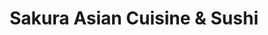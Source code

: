 ---
layout: place
title: Sakura Asian Cuisine & Sushi
permalink: /florida/spring-hill/sakura-asian-cuisine-sushi.html
stateAbbr: FL
stateName: Florida
cityName: Spring Hill
seo:
  type: restaurant
  links: http://www.sakuraspringhillfl.com/
place_id: ChIJq9QuhjqgwogRFiBkSzCi8zw
photos:
  - name: >-
      places/ChIJq9QuhjqgwogRFiBkSzCi8zw/photos/AeeoHcLHC4YJ7hjdX3wfKtg2Gw_jmhDqo0oe57IKTIkkqTts4k3u5WZeJZPmROVB3OWULc-HkP-vJZIbBOdSjy0viXoiilRifJq3zd66WrkDIo6sCAO9adTyy6Pb3cm3lsR54OS7x1TdcOP-W37ZPDL_w0dCZv_ck6Q4C86rcruWetHinFNl81MwtsFGW8-QyVZrR0WYvy2p9wuGH2ea1PCpGDE5Y3v0kuvxo-m-Z4zL2XsGjmgh5NE6T252s5SzlpRKrjF2TlUjPjVbM88YmsVR2qkLsFB8-BDfq8j7OclGTcVgiJCcAKL783Eq1uGImM3lpRrohzshmV08f_0sM4fjsIZ2RZj8sHxvpqXCnOhDDmQ4K_AJofRlL3w7gqD-dW2BlQV7CnYfQMH5_pHR8h0kmenzHabr7c42OBzhlzCqnJU
    widthPx: 4032
    heightPx: 3024
    authorAttributions:
      - displayName: Bradley Gordon
        uri: https://maps.google.com/maps/contrib/111179423680889769245
        photoUri: >-
          https://lh3.googleusercontent.com/a-/ALV-UjUo56CkxVyNaXPXeKIMY0ln7MfOhjh8hnVFun-lL4gbY1utJSO8UA=s100-p-k-no-mo
    flagContentUri: >-
      https://www.google.com/local/imagery/report/?cb_client=maps_api_places.places_api&image_key=!1e10!2sCIHM0ogKEICAgIC6gfn0FA&hl=en-US
    googleMapsUri: >-
      https://www.google.com/maps/place//data=!3m4!1e2!3m2!1sCIHM0ogKEICAgIC6gfn0FA!2e10!4m2!3m1!1s0x88c2a03a862ed4ab:0x3cf3a2304b642016
  - name: >-
      places/ChIJq9QuhjqgwogRFiBkSzCi8zw/photos/AeeoHcL01IBwfmOJkmFAsGPRx3JyWDHOZW7qAXE1-Ee2Eudv5ZI3YCPd2og-Mnk7NlfMpDG8Yc4lq1mgFUGgWasSdc9H56cJTHBHPGma4cf36Hw8b-1eTFk4_LthgNiTcTaoN72dcQhOWV-sq5kriw4jszL65U4-9vNLFW6R2O4cqHpyYcyywf0fy8bTFbPf8SVKu3An3XGJ2H0ZkR0N_mGC8oHVwhMe6ZmYgMlqSvBh7HYHv2DygRa-fUPmSn367_GzLKW3ufW8AZiNjNw7NxTyAxk-eRuQkv85evmm9XheUO3eKGpb4vho_88lIepNH5K8zdNj22AVYjqCFL_8YJXy9e8y6xP7n_ZyOJvEz3hrWuUtjNqth1qeYw6srxDEUJ390PEv9hVAgIwkX-yMohlf--kBcy-aINVjauHFAVANLM_YPnFQNH99-HrJwvSP0tyE
    widthPx: 4000
    heightPx: 3000
    authorAttributions:
      - displayName: Dusty Blaise
        uri: https://maps.google.com/maps/contrib/110020464844289237680
        photoUri: >-
          https://lh3.googleusercontent.com/a-/ALV-UjW84a6s6VVvTsRBvKr_UPi067YxmYIKYkVYdyxvtwwGH3TocYAaaw=s100-p-k-no-mo
    flagContentUri: >-
      https://www.google.com/local/imagery/report/?cb_client=maps_api_places.places_api&image_key=!1e10!2sCIABIhADydERiQA9n2ffUUwAA2xY&hl=en-US
    googleMapsUri: >-
      https://www.google.com/maps/place//data=!3m4!1e2!3m2!1sCIABIhADydERiQA9n2ffUUwAA2xY!2e10!4m2!3m1!1s0x88c2a03a862ed4ab:0x3cf3a2304b642016
  - name: >-
      places/ChIJq9QuhjqgwogRFiBkSzCi8zw/photos/AeeoHcIw9WiKI-KBDHECN9C_IMdiOrFIDgWA1QSxN-wNri3nTEpHRvD4N0028n1ZmVp83bKAaLtRyvTRWbazmWdYbqfIRvNV3vtZdf86RaSIPheoPrxHs1bI1s2UkPlGUv6QCZsCebr2-2AgEgOuUsxmY6hsCryVu_k0SN-wHCfMcELel6IbJhyaR5557gpJXTkuh-Uh_o1wXeqj1LZJLRppMSbE5CATRiUVMlco55goqlQ2W08er0G_jF-VZfybAdroZkR-AqlP4s5StwsCv03a3vek5jaubaw_2dcDJCChnjiXllkX_qiIeghlWGJokRNzuz-ez7HhjLXsHS4xQjxezeYb3SabBXDbR94OzsHXcMfikc8ZLejSjA_NW2gqcu5uWeoXsemTIiceMv7SKEAvW9eKMcmTXscNfvM7xaRNR1qI_PPs79uqFWzD2gkzvEqq
    widthPx: 4000
    heightPx: 3000
    authorAttributions:
      - displayName: Hannah
        uri: https://maps.google.com/maps/contrib/102831961357434872635
        photoUri: >-
          https://lh3.googleusercontent.com/a/ACg8ocJJbcK7km0mmQGDXagptLpu_826gqlsm9aUEYCQPpBMPOhQRg=s100-p-k-no-mo
    flagContentUri: >-
      https://www.google.com/local/imagery/report/?cb_client=maps_api_places.places_api&image_key=!1e10!2sCIABIhADyc5UVQ6xD2fCbD8ACpCu&hl=en-US
    googleMapsUri: >-
      https://www.google.com/maps/place//data=!3m4!1e2!3m2!1sCIABIhADyc5UVQ6xD2fCbD8ACpCu!2e10!4m2!3m1!1s0x88c2a03a862ed4ab:0x3cf3a2304b642016
  - name: >-
      places/ChIJq9QuhjqgwogRFiBkSzCi8zw/photos/AeeoHcJpP684SSkdNa7kMDObCq1Jbbtz92oEZLf7ElZ51nsdQYJnBbg-7oSHwwUfbf7i-E-tvv57CYvKvyZpFffgEwNDaFVCL0zWbVeJtw2abs6OKeqMKT_Qamp27UKZifrHUHXas79eHyVhf22DZpThXvMYdQai5QD2oBizcEePNfavBP1dnwM0hfY8L_46qYT0oZviafX6oBJRersoc4ORVCTswDBwdAD2tNJoFSdmHDrSedPfstBjq31wkl4Rgk75sHDOBs1zkxLKuXA5lpxxH-YkBJ8d7qw7yBpvSxj2RQuUSAM1gvfXoAiimWSptRz0aRxogvm08A_UM1ALMZ3_egH561YJnKcvzbNat4Ydv4MV8TpM4_D35dmq6wTiQhnqAv1GsMsbMwwAy_AMj_0DUHDzkzS_DZ3yK1_wNs7ks-8y6sQ
    widthPx: 4032
    heightPx: 2268
    authorAttributions:
      - displayName: Christi Brown
        uri: https://maps.google.com/maps/contrib/114483125270726421010
        photoUri: >-
          https://lh3.googleusercontent.com/a-/ALV-UjUqsG3atCGfZ2utDggOYuQ9qdolvCkJ8OMd3M7JPA9B_qv_Ph_oYg=s100-p-k-no-mo
    flagContentUri: >-
      https://www.google.com/local/imagery/report/?cb_client=maps_api_places.places_api&image_key=!1e10!2sCIHM0ogKEICAgICn_cy87QE&hl=en-US
    googleMapsUri: >-
      https://www.google.com/maps/place//data=!3m4!1e2!3m2!1sCIHM0ogKEICAgICn_cy87QE!2e10!4m2!3m1!1s0x88c2a03a862ed4ab:0x3cf3a2304b642016
  - name: >-
      places/ChIJq9QuhjqgwogRFiBkSzCi8zw/photos/AeeoHcLBefpkrLQMUCmAAmlrVc0fhpAoU9UI-m89oZ1raPPGIc19JDIx0U9YVJa5aCBlaBlPf8rpQCvLwcV8W6UaubQg1K_FN_nka-tZNfgLDf9BbpDx_xqlB_ZrTtrHtqFdfCpn87ytqL5Zzl51GMoJuBssM42hCHPhXc9POcdjNS65vkEg_QUJ7-ML8-FY59g8CF9SxnXDRwgGl2wHvcV-cyU00_XBp4UFuU8J3ubpqFoOAGaCsNxJ6JsbDRsHl5pEKQmgiXeLJzfBFzzdvBfLLj2dq5Ws_TWSvs9UWi1lmZOqtE7xMe_4lpYOIYjuMuPpw8GBuHT-2Lhauohw5SsRw_UGKBPicmfp0PcN1MuisUDtWmOGOHLCMVYIqvxlX8HCbEphD40YJN7xcK_nWBUmCG53gov0dCYORZCTGO1iP0j_DCcu
    widthPx: 4032
    heightPx: 3024
    authorAttributions:
      - displayName: Jessica Stewart
        uri: https://maps.google.com/maps/contrib/101577223549379829239
        photoUri: >-
          https://lh3.googleusercontent.com/a-/ALV-UjVLid_DKyzDI_KrwPVZ8yIUt5tnt_7AzvF9UzRh6I7hBSWieLJJIg=s100-p-k-no-mo
    flagContentUri: >-
      https://www.google.com/local/imagery/report/?cb_client=maps_api_places.places_api&image_key=!1e10!2sCIHM0ogKEICAgICG2vHD9AE&hl=en-US
    googleMapsUri: >-
      https://www.google.com/maps/place//data=!3m4!1e2!3m2!1sCIHM0ogKEICAgICG2vHD9AE!2e10!4m2!3m1!1s0x88c2a03a862ed4ab:0x3cf3a2304b642016
  - name: >-
      places/ChIJq9QuhjqgwogRFiBkSzCi8zw/photos/AeeoHcKQhUIQMXPSIbKnlndIsCUm0P_d1IdLk-n4ZLB6iD1VDW_FSjypM2NRTmFBNbVT0gvVaMQ19pJxRU1cyvAWeAEOYdO6BnAxQXICm4hTjTdxl1G0zoly2u-cpBGVVHhKq3sLsszMojRojim4YjB4AmpPJoC3ztDnkQraW7yxV-YQcARCWAHQW9vqUy_bXnhaH-UplFjGTPnSufbhXCmnLukta_s0FHwFaymE_ehQBG1VvaIItlyvX0m41KmuEOfGxjjj3uNAjHGLpqNIpk0Nae5oL5hFsMi02atRcsWJLsO6zegx27NRh9iq7fUoYN5_HA3GUpa-kZAujBsdV_a5ICjTW-lsxpKbiwZ3w_0r7NGVNnNyMEfSOwukL081dGab7kG-KFykutnL-3XYaXeCXbU740jwdU0PFIRbzV6qQ62zM0g6
    widthPx: 4080
    heightPx: 3072
    authorAttributions:
      - displayName: Eric Felix
        uri: https://maps.google.com/maps/contrib/111789139766774877251
        photoUri: >-
          https://lh3.googleusercontent.com/a-/ALV-UjXSCb0Dm4SWWw3d0jAKHEP1uOIO3U__fD7NEdN7Bml9GecQVQCgTQ=s100-p-k-no-mo
    flagContentUri: >-
      https://www.google.com/local/imagery/report/?cb_client=maps_api_places.places_api&image_key=!1e10!2sCIHM0ogKEICAgMDgoP2boQE&hl=en-US
    googleMapsUri: >-
      https://www.google.com/maps/place//data=!3m4!1e2!3m2!1sCIHM0ogKEICAgMDgoP2boQE!2e10!4m2!3m1!1s0x88c2a03a862ed4ab:0x3cf3a2304b642016
  - name: >-
      places/ChIJq9QuhjqgwogRFiBkSzCi8zw/photos/AeeoHcIDtLSAmkUAI6ckUTCMCaJk6ObmCX9WEXQiXSRIKadNY410zRNMM2qX8SQlErEYw37ZCfhSAXoX70l0z30294kRUafyKnk6-HcF0RNs7gBtBR1bGFNZ_5HXdxg7IKEEDeJcAo1rTLP_klMOf3-_7u3WmnqROlYYQYbIvp06yrAyoX6KVY8Z67QsE7UyXGgFX2BG-v7imUP7vfKIikWudUgqPf6Wpxm0MKUFKlOkljQcM55VS6cvwUtHC4tVN_ZirSYRRskjvpkAvyBnOmwksGf3glFQoYh0BwTw_bFoaxQOVq70s6_-Fc8RPcNBZ_INzOmORLQo9PYWbeMPc0yoKYqFsdayg8_GuJu93yVKnTZ0JhYEGzb8lfmlPNa50dDMHf2Eq2jpj_5A1f3NXVcBW49bf7aDpNQcnFwVVBRX8c6ENOAr
    widthPx: 3024
    heightPx: 4032
    authorAttributions:
      - displayName: Megan
        uri: https://maps.google.com/maps/contrib/107005099221415909351
        photoUri: >-
          https://lh3.googleusercontent.com/a-/ALV-UjVaztBi_ZFoyym3ESrPDSFSacZTqqjj7mmqKvMzpnvNWgncJPGN=s100-p-k-no-mo
    flagContentUri: >-
      https://www.google.com/local/imagery/report/?cb_client=maps_api_places.places_api&image_key=!1e10!2sCIHM0ogKEICAgIC9qcuP1AE&hl=en-US
    googleMapsUri: >-
      https://www.google.com/maps/place//data=!3m4!1e2!3m2!1sCIHM0ogKEICAgIC9qcuP1AE!2e10!4m2!3m1!1s0x88c2a03a862ed4ab:0x3cf3a2304b642016
  - name: >-
      places/ChIJq9QuhjqgwogRFiBkSzCi8zw/photos/AeeoHcJM3jSiIp40TvqTE1l2ROq_ZfKkz8q2FuTRvvVmsYezwhpdtWglHOTwkTEZeOYMq-3Hvbc__COuO6GE4tsBAsjS0DOylKtUnontsKQyXv1UFiX5IibCNBnLzymjyD9KrBFIqTQVobEZdLcPoy0nNH38H7ETKtgMuGDAYl7mRkIlv0YksKYG61l-QVks0kT99wyH1h6wtfsQel62L7H6T4lL1KkXHEAB9xmJRnWQl-iFFUzeI4T55mF3onAXHAXAtk9o4F03YSPrBdzkJds4t0X9tTBhkZwgcdYFkEZFRt7K1ATeNQJiuOfAbCoPxnaCQsbYBN5c2CWxgqe0yHGM05zzzjGg0CMz5HT6JqrxSv6ahcTd_pnw4cYpI0IcbX_jzvLW32ik4npJvsfGwxzyXFcftJ7xi3piQMMmINro15STxw
    widthPx: 4800
    heightPx: 3600
    authorAttributions:
      - displayName: Janet Kuo
        uri: https://maps.google.com/maps/contrib/101090774936805765111
        photoUri: >-
          https://lh3.googleusercontent.com/a-/ALV-UjWdvm2IBhNDEeXA2Rw6giSVjOa8PEsBB9GzmNbzSStxY9Fj-cay=s100-p-k-no-mo
    flagContentUri: >-
      https://www.google.com/local/imagery/report/?cb_client=maps_api_places.places_api&image_key=!1e10!2sCIHM0ogKEICAgICyy-ySaA&hl=en-US
    googleMapsUri: >-
      https://www.google.com/maps/place//data=!3m4!1e2!3m2!1sCIHM0ogKEICAgICyy-ySaA!2e10!4m2!3m1!1s0x88c2a03a862ed4ab:0x3cf3a2304b642016
  - name: >-
      places/ChIJq9QuhjqgwogRFiBkSzCi8zw/photos/AeeoHcIOwiDNU5hZKdOM9ggWVfEDPx8ltk1KVJRqK5XCq6xdUxO67R-eoakvzpd35hiWZnxBM5v4eOQqOt-BV07Wxu2ms1M1mfb5VnReQyTOvDTkzARWV14M9NSEH0e1lK7LDiDLLWUomGEYUBEljsmCmcRNCjs-cYJfPJvNi2PZDnaSp2L2NgPqf32yNeERJLeG91O3uvxmFAm6hnup4PwQjYryq7ac4zUwTqioPq4dZ4zq21vHvyBTClqnM-OwToNH3WR5XKlPphJHIVxCEF3ZTy4rQl_kKuNwrtdkLGW4Hbb5YA7tnINdjSbY7Gn0C6lJX1nQgw20QTnd_bU9YXzO1wgN3CyeekNoRzq87Wr4HuvHYmoAr2ccI4DG91CJdWVeTSwlB3J4eZHkwrxJRz7GRRTQfVtciFx8eCUZoJ01Z_FwYw
    widthPx: 4032
    heightPx: 3024
    authorAttributions:
      - displayName: Jessica Stewart
        uri: https://maps.google.com/maps/contrib/101577223549379829239
        photoUri: >-
          https://lh3.googleusercontent.com/a-/ALV-UjVLid_DKyzDI_KrwPVZ8yIUt5tnt_7AzvF9UzRh6I7hBSWieLJJIg=s100-p-k-no-mo
    flagContentUri: >-
      https://www.google.com/local/imagery/report/?cb_client=maps_api_places.places_api&image_key=!1e10!2sCIHM0ogKEICAgICG2vGtVA&hl=en-US
    googleMapsUri: >-
      https://www.google.com/maps/place//data=!3m4!1e2!3m2!1sCIHM0ogKEICAgICG2vGtVA!2e10!4m2!3m1!1s0x88c2a03a862ed4ab:0x3cf3a2304b642016
  - name: >-
      places/ChIJq9QuhjqgwogRFiBkSzCi8zw/photos/AeeoHcLAfXAdSOV7mTPb9Xxhpi1yfKue8MdK5EyTuel1pnzR1Dv8CHazJAaueRaHy7eevxee_sLi45Wzu55Y3_IyOYVabaTVUvAI8syLES8hFWZv12-4_xOrouR_g_6JP8a7KCu8LNbhy_506sN6xrFUxyrwopHEtGMks5Jo4NZzeXTDSlrO8vmWEtL0b7Ijs9avhv9nAkRPSI6zfzWuTATG8bSCjDpiyo6wWOtZLsy7gfFEGqj7IxJld7pPkq1nj1IgCjp5mP8pqEXm7oP3-PHMM1kUUYUMp6B8sAAGBNkZ7F83IXzkC9pIKMu2qeRW1-IkpjWN8JHWISQL3hezrEZHhS_y3IQmXcC4Hgn9eelQKP-L_PjHHIjvnVZ5sBfbQMPIgQM7Ob6zACX7I8mqcSHkqV9ct7zhWZGOCKEuF0g747Q267y3
    widthPx: 4032
    heightPx: 2268
    authorAttributions:
      - displayName: Christi Brown
        uri: https://maps.google.com/maps/contrib/114483125270726421010
        photoUri: >-
          https://lh3.googleusercontent.com/a-/ALV-UjUqsG3atCGfZ2utDggOYuQ9qdolvCkJ8OMd3M7JPA9B_qv_Ph_oYg=s100-p-k-no-mo
    flagContentUri: >-
      https://www.google.com/local/imagery/report/?cb_client=maps_api_places.places_api&image_key=!1e10!2sCIHM0ogKEICAgICn_cy8nQE&hl=en-US
    googleMapsUri: >-
      https://www.google.com/maps/place//data=!3m4!1e2!3m2!1sCIHM0ogKEICAgICn_cy8nQE!2e10!4m2!3m1!1s0x88c2a03a862ed4ab:0x3cf3a2304b642016
address: 128 Mariner Blvd, Spring Hill, FL 34609, USA
street: 128 Mariner Blvd
city: Spring Hill
state: FL
zip: '34609'
country: USA
neighborhood: null
latitude: '28.434685'
longitude: '-82.546618'
accessibility_options:
  wheelchairAccessibleParking: true
  wheelchairAccessibleEntrance: true
  wheelchairAccessibleRestroom: true
  wheelchairAccessibleSeating: true
business_status: OPERATIONAL
name: Sakura Asian Cuisine & Sushi
google_maps_links:
  directionsUri: >-
    https://www.google.com/maps/dir//''/data=!4m7!4m6!1m1!4e2!1m2!1m1!1s0x88c2a03a862ed4ab:0x3cf3a2304b642016!3e0
  placeUri: https://maps.google.com/?cid=4392032389923348502
  writeAReviewUri: >-
    https://www.google.com/maps/place//data=!4m3!3m2!1s0x88c2a03a862ed4ab:0x3cf3a2304b642016!12e1
  reviewsUri: >-
    https://www.google.com/maps/place//data=!4m4!3m3!1s0x88c2a03a862ed4ab:0x3cf3a2304b642016!9m1!1b1
  photosUri: >-
    https://www.google.com/maps/place//data=!4m3!3m2!1s0x88c2a03a862ed4ab:0x3cf3a2304b642016!10e5
primary_type: Japanese Restaurant
opening_hours:
  regular: null
  current: null
secondary_opening_hours:
  regular:
    weekdayDescriptions: null
    type: null
  current:
    weekdayDescriptions: null
    type: null
phone: (352) 340-5543
price_level: PRICE_LEVEL_MODERATE
price_range: $10 &ndash; $20
rating: '3.9'
rating_count: 0
website: http://www.sakuraspringhillfl.com/
description: >-
  About Sakura Asian Cuisine & Sushi in Spring Hill, FL$$$Sakura Asian Cuisine &
  Sushi in Spring Hill, Florida, delivers a delightful mix of Japanese sushi and
  Chinese hot plates in a casual, modern environment that's perfect for everyday
  dining. The menu features fresh, flavorful dishes like hibachi specialties and
  generous portions that make it easy to share with friends or family,
  complemented by affordable lunch specials. With options for vegetarians and a
  welcoming vibe that enhances the overall experience, this spot stands out for
  its accessibility and variety. Reasonable pricing around $10 to $20 ensures
  it's a go-to choice for those seeking tasty Asian flavors without breaking the
  bank, making it a solid option for sushi enthusiasts exploring local eateries.
generative_summary: >-
  About Sakura Asian Cuisine & Sushi in Spring Hill, FL$$$Sakura Asian Cuisine &
  Sushi in Spring Hill, Florida, delivers a delightful mix of Japanese sushi and
  Chinese hot plates in a casual, modern environment that's perfect for everyday
  dining. The menu features fresh, flavorful dishes like hibachi specialties and
  generous portions that make it easy to share with friends or family,
  complemented by affordable lunch specials. With options for vegetarians and a
  welcoming vibe that enhances the overall experience, this spot stands out for
  its accessibility and variety. Reasonable pricing around $10 to $20 ensures
  it's a go-to choice for those seeking tasty Asian flavors without breaking the
  bank, making it a solid option for sushi enthusiasts exploring local eateries.
generative_disclosure: Summarized by AI using the Grok-3-Mini model.
reviews:
  - name: >-
      places/ChIJq9QuhjqgwogRFiBkSzCi8zw/reviews/ChZDSUhNMG9nS0VJQ0FnSUNuX2N5OFRREAE
    relativePublishTimeDescription: 5 months ago
    rating: 5
    text:
      text: >-
        This place was very busy, which is a good sign!


        It was very clean, servers were very nice with a "feel good atmosphere".


        The menu was large, the prices are more than fair, and the portions are
        humongous. Honestly, two could feed off one of their dinner platters.
        So, another good thing.


        The food was hot and fresh, and they make all rolls and sushi right
        there on the spot upon order.


        We will be back for sure!
      languageCode: en
    originalText:
      text: >-
        This place was very busy, which is a good sign!


        It was very clean, servers were very nice with a "feel good atmosphere".


        The menu was large, the prices are more than fair, and the portions are
        humongous. Honestly, two could feed off one of their dinner platters.
        So, another good thing.


        The food was hot and fresh, and they make all rolls and sushi right
        there on the spot upon order.


        We will be back for sure!
      languageCode: en
    authorAttribution:
      displayName: Christi Brown
      uri: https://www.google.com/maps/contrib/114483125270726421010/reviews
      photoUri: >-
        https://lh3.googleusercontent.com/a-/ALV-UjWwRevejFSE_jWgQGPpb7ty4-84NYAs2FZgMkmQyaLPcMLOSdO76Q=s128-c0x00000000-cc-rp-mo-ba4
    publishTime: '2024-11-05T00:41:55.597344Z'
    flagContentUri: >-
      https://www.google.com/local/review/rap/report?postId=ChZDSUhNMG9nS0VJQ0FnSUNuX2N5OFRREAE&d=17924085&t=1
    googleMapsUri: >-
      https://www.google.com/maps/reviews/data=!4m6!14m5!1m4!2m3!1sChZDSUhNMG9nS0VJQ0FnSUNuX2N5OFRREAE!2m1!1s0x88c2a03a862ed4ab:0x3cf3a2304b642016
  - name: >-
      places/ChIJq9QuhjqgwogRFiBkSzCi8zw/reviews/ChZDSUhNMG9nS0VJQ0FnSUNIa015a0x3EAE
    relativePublishTimeDescription: 7 months ago
    rating: 5
    text:
      text: >-
        This is our sushi place in Spring Hill so far🩷 my bf and I been going
        here for a year and we were there today and we can’t be more than happy
        with this place, costumer service is excellent, the food is great and we
        just had a great time. We usually order to go and we ended up staying
        and eating at the bar because we love the sake here. 100% recommended✨
      languageCode: en
    originalText:
      text: >-
        This is our sushi place in Spring Hill so far🩷 my bf and I been going
        here for a year and we were there today and we can’t be more than happy
        with this place, costumer service is excellent, the food is great and we
        just had a great time. We usually order to go and we ended up staying
        and eating at the bar because we love the sake here. 100% recommended✨
      languageCode: en
    authorAttribution:
      displayName: Lorena Lily Espinosa
      uri: https://www.google.com/maps/contrib/110006170276477652306/reviews
      photoUri: >-
        https://lh3.googleusercontent.com/a-/ALV-UjVFceAfirTNpnFsZBlXs7Q1iseMtTsv7PdtUs6ICiDDOrkjxzlt=s128-c0x00000000-cc-rp-mo-ba2
    publishTime: '2024-08-31T01:08:37.906125Z'
    flagContentUri: >-
      https://www.google.com/local/review/rap/report?postId=ChZDSUhNMG9nS0VJQ0FnSUNIa015a0x3EAE&d=17924085&t=1
    googleMapsUri: >-
      https://www.google.com/maps/reviews/data=!4m6!14m5!1m4!2m3!1sChZDSUhNMG9nS0VJQ0FnSUNIa015a0x3EAE!2m1!1s0x88c2a03a862ed4ab:0x3cf3a2304b642016
  - name: >-
      places/ChIJq9QuhjqgwogRFiBkSzCi8zw/reviews/ChdDSUhNMG9nS0VJQ0FnSUNiaDliUmtBRRAB
    relativePublishTimeDescription: 8 months ago
    rating: 4
    text:
      text: >-
        Stopped in for a quick dinner while traveling. The sushi presentation
        was great, I would have liked the sushi to be just as good. It wasn’t
        bad, just a little mushy. I ordered a mango avocado roll and it was just
        too soft to the point that I questioned if it was too ripe. The other
        two rolls were good. My mother ordered beef and broccoli. She was very
        happy with her dinner. The prices were very reasonable and the staff
        were helpful. Atmosphere was fine.
      languageCode: en
    originalText:
      text: >-
        Stopped in for a quick dinner while traveling. The sushi presentation
        was great, I would have liked the sushi to be just as good. It wasn’t
        bad, just a little mushy. I ordered a mango avocado roll and it was just
        too soft to the point that I questioned if it was too ripe. The other
        two rolls were good. My mother ordered beef and broccoli. She was very
        happy with her dinner. The prices were very reasonable and the staff
        were helpful. Atmosphere was fine.
      languageCode: en
    authorAttribution:
      displayName: Paula Bonna travels
      uri: https://www.google.com/maps/contrib/110924940983814466373/reviews
      photoUri: >-
        https://lh3.googleusercontent.com/a-/ALV-UjVAB92CtDqdZwPLOB3y8Nay-X8YA9ViqV8NdwiS75Ut7GRUKYZoZg=s128-c0x00000000-cc-rp-mo-ba5
    publishTime: '2024-07-30T12:18:12.040116Z'
    flagContentUri: >-
      https://www.google.com/local/review/rap/report?postId=ChdDSUhNMG9nS0VJQ0FnSUNiaDliUmtBRRAB&d=17924085&t=1
    googleMapsUri: >-
      https://www.google.com/maps/reviews/data=!4m6!14m5!1m4!2m3!1sChdDSUhNMG9nS0VJQ0FnSUNiaDliUmtBRRAB!2m1!1s0x88c2a03a862ed4ab:0x3cf3a2304b642016
  - name: >-
      places/ChIJq9QuhjqgwogRFiBkSzCi8zw/reviews/ChZDSUhNMG9nS0VJQ0FnTUR3OEpXckFnEAE
    relativePublishTimeDescription: 3 weeks ago
    rating: 5
    text:
      text: >-
        Everyone gave great service,  to call, delivery,  and meal.  Thank you,
        dinner was a special treat today! I had time to take a picture to
        appreciate how nice it looked!  I got the beef lo mein and golden
        California roll. Everyone loved their dinner too. Sweet and sour
        chicken, chicken and broccoli,  house fried rice. Thanks again for being
        a top spot!
      languageCode: en
    originalText:
      text: >-
        Everyone gave great service,  to call, delivery,  and meal.  Thank you,
        dinner was a special treat today! I had time to take a picture to
        appreciate how nice it looked!  I got the beef lo mein and golden
        California roll. Everyone loved their dinner too. Sweet and sour
        chicken, chicken and broccoli,  house fried rice. Thanks again for being
        a top spot!
      languageCode: en
    authorAttribution:
      displayName: Dusty Blaise
      uri: https://www.google.com/maps/contrib/110020464844289237680/reviews
      photoUri: >-
        https://lh3.googleusercontent.com/a-/ALV-UjW84a6s6VVvTsRBvKr_UPi067YxmYIKYkVYdyxvtwwGH3TocYAaaw=s128-c0x00000000-cc-rp-mo
    publishTime: '2025-03-23T00:06:32.935385Z'
    flagContentUri: >-
      https://www.google.com/local/review/rap/report?postId=ChZDSUhNMG9nS0VJQ0FnTUR3OEpXckFnEAE&d=17924085&t=1
    googleMapsUri: >-
      https://www.google.com/maps/reviews/data=!4m6!14m5!1m4!2m3!1sChZDSUhNMG9nS0VJQ0FnTUR3OEpXckFnEAE!2m1!1s0x88c2a03a862ed4ab:0x3cf3a2304b642016
  - name: >-
      places/ChIJq9QuhjqgwogRFiBkSzCi8zw/reviews/ChdDSUhNMG9nS0VJQ0FnSUN4eXRqZDVRRRAB
    relativePublishTimeDescription: a year ago
    rating: 5
    text:
      text: >-
        We came today to celebrate mom’s day. We ordered sooooo much food! And
        not one thing was not fresh or tasted bad. It was all amazing!! Our
        server was Tiffany! So attentive and brought all this food at the same
        time!! Never did we ever get a bad attitude!

        She made sure we had beverages all the time! And did not miss a thing!!
        This place is more than a 5 star!! TOTALLY RECOMMEND IT!
      languageCode: en
    originalText:
      text: >-
        We came today to celebrate mom’s day. We ordered sooooo much food! And
        not one thing was not fresh or tasted bad. It was all amazing!! Our
        server was Tiffany! So attentive and brought all this food at the same
        time!! Never did we ever get a bad attitude!

        She made sure we had beverages all the time! And did not miss a thing!!
        This place is more than a 5 star!! TOTALLY RECOMMEND IT!
      languageCode: en
    authorAttribution:
      displayName: Beatriz Aviles
      uri: https://www.google.com/maps/contrib/116148647133925269888/reviews
      photoUri: >-
        https://lh3.googleusercontent.com/a-/ALV-UjVLnV3RjCfc8mtZZVHEd_VlWQWrzi3FfenCmnkfy_LWjFfFmH4=s128-c0x00000000-cc-rp-mo-ba5
    publishTime: '2023-05-15T01:03:40.372062Z'
    flagContentUri: >-
      https://www.google.com/local/review/rap/report?postId=ChdDSUhNMG9nS0VJQ0FnSUN4eXRqZDVRRRAB&d=17924085&t=1
    googleMapsUri: >-
      https://www.google.com/maps/reviews/data=!4m6!14m5!1m4!2m3!1sChdDSUhNMG9nS0VJQ0FnSUN4eXRqZDVRRRAB!2m1!1s0x88c2a03a862ed4ab:0x3cf3a2304b642016
review_summary: >-
  What Visitors Are Buzzing About$$$Visitors often rave about the vibrant
  atmosphere and generous portions at this sushi spot, highlighting how the
  fresh rolls and hot dishes make for a satisfying meal whether dining in or
  grabbing takeout. Many appreciate the attentive service and fair prices that
  keep things approachable and enjoyable for groups or quick bites. While most
  feedback praises the overall quality and variety, a few notes suggest that
  some sushi items could be firmer for the best texture, but this doesn't
  overshadow the positive experiences. Overall, it's a welcoming place for
  anyone searching for top-rated sushi near them, with the consensus leaning
  toward repeat visits for its reliable flavors and friendly vibe. If you're in
  the mood for Japanese-inspired eats close to home, this spot delivers a
  consistently upbeat dining experience that's worth trying.
review_disclosure: Summarized by AI using the Grok-3-Mini model.
parking_options:
  freeParkingLot: true
  freeStreetParking: true
  valetParking: false
payment_options:
  acceptsCreditCards: true
  acceptsDebitCards: true
  acceptsCashOnly: false
  acceptsNfc: true
allow_dogs: null
curbside_pickup: null
delivery: true
dine_in: true
good_for_children: true
good_for_groups: true
good_for_sports: false
live_music: false
menu_for_children: true
outdoor_seating: false
reservable: true
restroom: true
serves_beer: true
serves_breakfast: false
serves_brunch: false
serves_cocktails: null
serves_coffee: true
serves_dinner: true
serves_dessert: true
serves_lunch: true
serves_vegetarian_food: true
serves_wine: true
takeout: true
update_category: pro
places_description: >-
  Chinese hot plates & Japanese sushi menu & hibachi with lunch specials &
  casual, modern interiors.

---